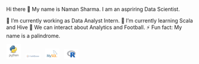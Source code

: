 Hi there 👋 My name is Naman Sharma. I am an aspriring Data Scientist.

🔭 I’m currently working as Data Analyst Intern.
🌱 I’m currently learning Scala and Hive
💬 We can interact about Analytics and Football.
⚡ Fun fact: My name is a palindrome.

<div>
<img src="https://github.com/namanshar/namanshar/blob/5fc5e3e3a35f6d62fce4f3a843aa580d5d3e3ef9/images.jpg" width="40" alt="Python">
&nbsp;
<img src="https://github.com/namanshar/namanshar/blob/5fc5e3e3a35f6d62fce4f3a843aa580d5d3e3ef9/tableau-logo-tableau-software.jpg" width="40" alt="Tableau">
&nbsp;
<img src="https://github.com/namanshar/namanshar/blob/5fc5e3e3a35f6d62fce4f3a843aa580d5d3e3ef9/download.png" width="40" alt="MySQL">
&nbsp;
<img src="https://github.com/namanshar/namanshar/blob/5fc5e3e3a35f6d62fce4f3a843aa580d5d3e3ef9/R_(programming_language)-Logo.wine.png" width="40" alt="R">
<div>
